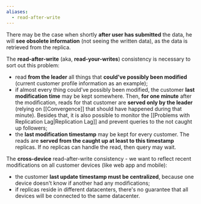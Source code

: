 ```yaml
---
aliases:
  - read-after-write
---
```

There may be the case when shortly **after user has submitted** the data, he will **see obsolete information** (not seeing the written data), as the data is retrieved from the replica.

The **read-after-write** (aka, **read-your-writes**) consistency is necessary to sort out this problem:

- read **from the leader** all things that **could've possibly been modified** (current customer profile information as an example);
- if almost every thing could've possibly been modified, the customer **last modification time** may be kept somewhere. Then, **for one minute** after the modification, reads for that customer are **served only by the leader** (relying on [[Convergence]] that should have happened during that minute). Besides that, it is also possible to monitor the [[Problems with Replication Lag|Replication Lag]] and prevent queries to the not caught up followers;
- the **last modification timestamp** may be kept for every customer. The reads are **served from the caught up at least to this timestamp** replicas. If no replicas can handle the read, then query may wait.

The **cross-device** read-after-write consistency - we want to reflect recent modifications on all customer devices (like web app and mobile):
- the customer **last update timestamp must be centralized**, because one device doesn't know if another had any modifications;
- if replicas reside in different datacenters, there's no guarantee that all devices will be connected to the same datacenter.

